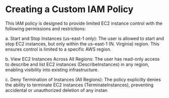 # Creating a Custom IAM Policy

This IAM policy is designed to provide limited EC2 instance control with the following permissions and restrictions:

a. Start and Stop Instances (us-east-1 only):
The user is allowed to start and stop EC2 instances, but only within the us-east-1 (N. Virginia) region. This ensures control is limited to a specific AWS region.

b. View EC2 Instances Across All Regions:
The user has read-only access to describe and list EC2 instances (DescribeInstances) in any region, enabling visibility into existing infrastructure.

c. Deny Termination of Instances (All Regions):
The policy explicitly denies the ability to terminate EC2 instances (TerminateInstances), preventing accidental or unauthorized deletion of any instan
